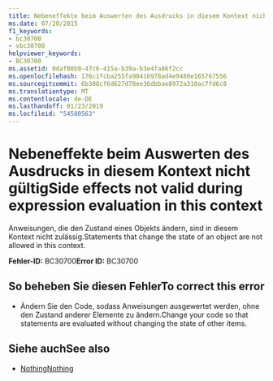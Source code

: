```yaml
---
title: Nebeneffekte beim Auswerten des Ausdrucks in diesem Kontext nicht gültig
ms.date: 07/20/2015
f1_keywords:
- bc30700
- vbc30700
helpviewer_keywords:
- BC30700
ms.assetid: 0daf00b9-47c6-415a-b39a-b3e4fa86f2cc
ms.openlocfilehash: 176c1fcba255fa90416978ad4e9480e165767556
ms.sourcegitcommit: 6b308cf6d627d78ee36dbbae8972a310ac7fd6c8
ms.translationtype: MT
ms.contentlocale: de-DE
ms.lasthandoff: 01/23/2019
ms.locfileid: "54580563"
---
```

# <a name="side-effects-not-valid-during-expression-evaluation-in-this-context"></a><span data-ttu-id="ca498-102">Nebeneffekte beim Auswerten des Ausdrucks in diesem Kontext nicht gültig</span><span class="sxs-lookup"><span data-stu-id="ca498-102">Side effects not valid during expression evaluation in this context</span></span>
<span data-ttu-id="ca498-103">Anweisungen, die den Zustand eines Objekts ändern, sind in diesem Kontext nicht zulässig.</span><span class="sxs-lookup"><span data-stu-id="ca498-103">Statements that change the state of an object are not allowed in this context.</span></span>  
  
 <span data-ttu-id="ca498-104">**Fehler-ID:** BC30700</span><span class="sxs-lookup"><span data-stu-id="ca498-104">**Error ID:** BC30700</span></span>  
  
## <a name="to-correct-this-error"></a><span data-ttu-id="ca498-105">So beheben Sie diesen Fehler</span><span class="sxs-lookup"><span data-stu-id="ca498-105">To correct this error</span></span>  
  
-   <span data-ttu-id="ca498-106">Ändern Sie den Code, sodass Anweisungen ausgewertet werden, ohne den Zustand anderer Elemente zu ändern.</span><span class="sxs-lookup"><span data-stu-id="ca498-106">Change your code so that statements are evaluated without changing the state of other items.</span></span>  
  
## <a name="see-also"></a><span data-ttu-id="ca498-107">Siehe auch</span><span class="sxs-lookup"><span data-stu-id="ca498-107">See also</span></span>
- [<span data-ttu-id="ca498-108">Nothing</span><span class="sxs-lookup"><span data-stu-id="ca498-108">Nothing</span></span>](../../visual-basic/language-reference/nothing.md)
